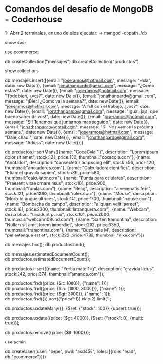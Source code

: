 # Comandos del desafio de MongoDB - Coderhouse

1- Abrir 2 terminales, en uno de ellos ejecutar:
    -> mongod -dbpath ./db

show dbs;

use ecommerce;

db.createCollection("mensajes")
db.createCollection("productos")

show collections

db.mensajes.insert([{email: "joseramos@hotmail.com", message: "Hola", date: new Date()},
    {email: "jonathanpardo@gmail.com", message: "¿Como estas?", date: new Date()},
    {email: "joseramos@hotmail.com", message: "Todo bien, ¿vos?", date: new Date()},
    {email: "jonathanpardo@gmail.com", message: "¡Bien! ¿Como va la semana?", date: new Date()},
    {email: "joseramos@hotmail.com", message: "A full con el trabajo, ¿vos?", date: new Date()},
    {email: "jonathanpardo@gmail.com", message: "Igual, jaja, que bueno saber de vos!", date: new Date()},
    {email: "joseramos@hotmail.com", message: "Si! Tenemos que juntarnos mas seguido.", date: new Date()},
    {email: "jonathanpardo@gmail.com", message: "Si. Nos vemos la próxima semana.", date: new Date()},
    {email: "joseramos@hotmail.com", message: "Dale, chau!", date: new Date()},
    {email: "jonathanpardo@gmail.com", message: "Adioss", date: new Date()}])

db.productos.insertMany([{name: "CocaCola 1lt", description: "Lorem ipsum dolor sit amet", stock:123, price:100, thumbnail:"cocacola.com"},
    {name: "Anotador", description: "consectetur adipiscing elit", stock:456, price:120, thumbnail:"anotadores.com"},
    {name: "Calculadora científica", description: "Etiam et gravida sapien", stock:789, price:580, thumbnail:"calculator.com"},
    {name: "Funda para celulares", description: "Praesent vitae ornare risus", stock:101, price:900, thumbnail:"fundas.com"},
    {name: "Reloj", description: "a venenatis felis", stock:121, price:1280, thumbnail:"rolex.com"},
    {name: "Mouse", description: "Morbi id augue ultrices", stock:141, price:1700, thumbnail:"mouse.com"},
    {name: "Bombacha de campo", description: "aliquam velit laoreet", stock:161, price:2300, thumbnail:"latranquera.com"},
    {name: "Webcam", description: "tincidunt purus", stock:181, price:2860, thumbnail:"webcam1080hd.com"},
    {name: "Sartén tramontina", description: "Nullam sit amet lorem imperdiet", stock:202, price:3350, thumbnail:"tramontina.com"},
    {name: "Buzo talle M", description: "pellentesque est et", stock:222 ,price:4786, thumbnail:"nike.com"}])


db.mensajes.find();
db.productos.find();

db.mensajes.estimatedDocumentCount();
db.productos.estimatedDocumentCount();

db.productos.insert({name: "Yerba mate 1kg", description: "gravida lacus", stock:242, price:374, thumbnail:"amanda.com"});

db.productos.find({price: {$lt: 1000}}, {"name": 1});
db.productos.find({price: {$in: [1000, 3000]}}, {"name": 1});
db.productos.find({price: {$gt: 3000}}, {"name": 1});
db.productos.find({}).sort({"price":1}).skip(2).limit(1);

db.productos.updateMany({}, {$set: {"stock": 100}}, {upsert: true});

db.productos.update({price: {$gt: 4000}}, {$set: {"stock": 0}, {multi: true}});

db.productos.remove({price: {$lt: 1000}});

use admin

db.createUser({user: "pepe", pwd: "asd456", roles: [{role: "read", db:"ecommerce"}]})
